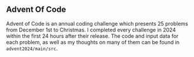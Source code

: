 ## Advent Of Code

Advent of Code is an annual coding challenge which presents 25 problems from December 1st to Christmas. I completed every challenge in 2024 within the first 24 hours after their release. The code and input data for each problem, as well as my thoughts on many of them can be found in `advent2024/main/src`.
